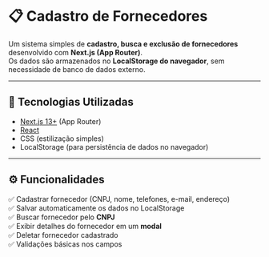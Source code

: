 
# 📋 Cadastro de Fornecedores

Um sistema simples de **cadastro, busca e exclusão de fornecedores** desenvolvido com **Next.js (App Router)**.  
Os dados são armazenados no **LocalStorage do navegador**, sem necessidade de banco de dados externo.

---

## 🚀 Tecnologias Utilizadas
- [Next.js 13+](https://nextjs.org/) (App Router)
- [React](https://react.dev/)
- CSS (estilização simples)
- LocalStorage (para persistência de dados no navegador)

---

## ⚙️ Funcionalidades
✅ Cadastrar fornecedor (CNPJ, nome, telefones, e-mail, endereço)  
✅ Salvar automaticamente os dados no LocalStorage  
✅ Buscar fornecedor pelo **CNPJ**  
✅ Exibir detalhes do fornecedor em um **modal**  
✅ Deletar fornecedor cadastrado  
✅ Validações básicas nos campos
